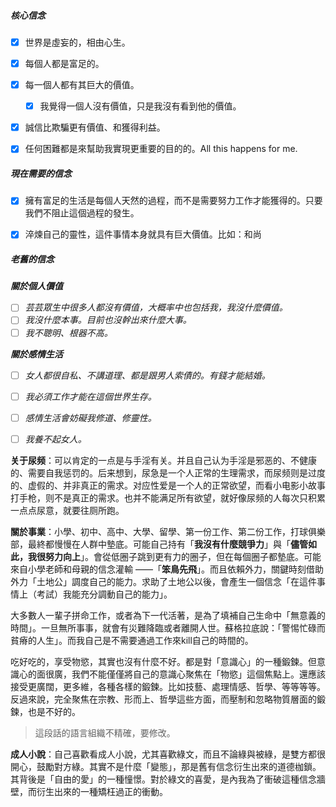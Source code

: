 ##### 核心信念

- [x] 世界是虛妄的，相由心生。
- [x] 每個人都是富足的。
- [x] 每一個人都有其巨大的價值。
  - [x] 我覺得一個人沒有價值，只是我沒有看到他的價值。
- [x] 誠信比欺騙更有價值、和獲得利益。
- [x] 任何困難都是來幫助我實現更重要的目的的。All this happens for me.



##### 現在需要的信念

- [x] 擁有富足的生活是每個人天然的過程，而不是需要努力工作才能獲得的。只要我們不阻止這個過程的發生。
- [x] 淬煉自己的靈性，這件事情本身就具有巨大價值。比如：和尚



##### 老舊的信念

***關於個人價值***

- [ ] *芸芸眾生中很多人都沒有價值，大概率中也包括我，我沒什麼價值。*
- [ ] *我沒什麼本事。目前也沒幹出來什麼大事。*
- [ ] *我不聰明、根器不高。*

***關於感情生活***

- [ ] *女人都很自私、不講道理、都是跟男人索債的。有錢才能結婚。*
- [ ] *我必須工作才能在這個世界生存。*
- [ ] *感情生活會妨礙我修道、修靈性。*
- [ ] *我養不起女人。*



**关于尿频**：可以肯定的一点是与手淫有关。并且自己认为手淫是邪恶的、不健康的、需要自我惩罚的。后来想到，尿急是一个人正常的生理需求，而尿频则是过度的、虚假的、并非真正的需求。对应性爱是一个人的正常欲望，而看小电影小故事打手枪，则不是真正的需求。也并不能满足所有欲望，就好像尿频的人每次只积累一点点尿意，就要往厕所跑。



**關於事業**：小學、初中、高中、大學、留學、第一份工作、第二份工作，打球俱樂部，最終都慢慢在人群中墊底。可能自己持有「**我沒有什麼競爭力**」與「**儘管如此，我很努力向上**」。會從低圈子跳到更有力的圈子，但在每個圈子都墊底。可能來自小學老師和母親的信念灌輸 ——「**笨鳥先飛**」。而且依賴外力，關鍵時刻借助外力「土地公」調度自己的能力。求助了土地公以後，會產生一個信念「在這件事情上（考試）我能充分調動自己的能力」。



大多數人一輩子拼命工作，或者為下一代活著，是為了填補自己生命中「無意義的時間」。一旦無所事事，就會有災難降臨或者離開人世。蘇格拉底說：「警惕忙碌而貧瘠的人生」。而我自己是不需要通過工作來kill自己的時間的。



吃好吃的，享受物慾，其實也沒有什麼不好。都是對「意識心」的一種鍛鍊。但意識心的面很廣，我們不能僅僅將自己的意識心聚焦在「物慾」這個焦點上。還應該接受更廣闊，更多維，各種各樣的鍛鍊。比如技藝、處理情感、哲學、等等等等。反過來說，完全聚焦在宗教、形而上、哲學這些方面，而壓制和忽略物質層面的鍛鍊，也是不好的。

> 這段話的語言組織不精確，要修改。



**成人小說**：自己喜歡看成人小說，尤其喜歡綠文，而且不論綠與被綠，是雙方都很開心，鼓勵對方綠。其實不是什麼「變態」，那是舊有信念衍生出來的道德枷鎖。其背後是「自由的愛」的一種憧憬。對於綠文的喜愛，是內我為了衝破這種信念牆壁，而衍生出來的一種矯枉過正的衝動。